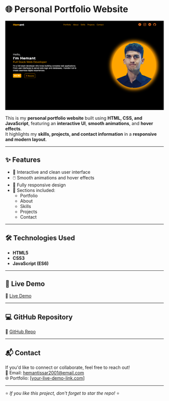 # 🌐 Personal Portfolio Website

![Portfolio Preview](./preview.png)

This is my **personal portfolio website** built using **HTML, CSS, and JavaScript**, featuring an **interactive UI**, **smooth animations**, and **hover effects**.  
It highlights my **skills, projects, and contact information** in a **responsive and modern layout**.

---

## ✨ Features

- 🎨 Interactive and clean user interface  
- 🖱️ Smooth animations and hover effects  
- 📱 Fully responsive design  
- 📂 Sections included:
  - Portfolio  
  - About  
  - Skills  
  - Projects  
  - Contact  

---

## 🛠️ Technologies Used

- **HTML5**  
- **CSS3**  
- **JavaScript (ES6)**  

---

## 🚀 Live Demo

🔗 [Live Demo](https://issarhemant.github.io/Portfolio-Site/)

---

## 💻 GitHub Repository

💾 [GitHub Repo](https://github.com/IssarHemant/Portfolio-Site.git)

---

## 📬 Contact

If you'd like to connect or collaborate, feel free to reach out!  
📧 Email: hemantissar2001@email.com  
🌐 Portfolio: [[your-live-demo-link.com](https://issarhemant.github.io/Portfolio-Site/)]

---

⭐ *If you like this project, don't forget to star the repo!* ⭐
